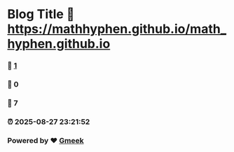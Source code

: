 # Blog Title :link: https://mathhyphen.github.io/math_hyphen.github.io 
### :page_facing_up: [1](https://mathhyphen.github.io/math_hyphen.github.io/tag.html) 
### :speech_balloon: 0 
### :hibiscus: 7 
### :alarm_clock: 2025-08-27 23:21:52 
### Powered by :heart: [Gmeek](https://github.com/Meekdai/Gmeek)
